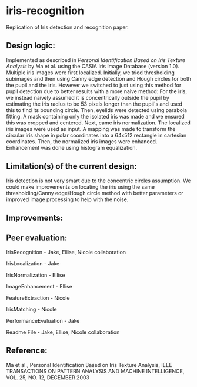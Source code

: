 # iris-recognition

Replication of Iris detection and recognition paper.

## Design logic:

Implemented as described in _Personal Identification Based on Iris Texture Analysis_ by Ma et al.
using the CASIA Iris Image Database (version 1.0). Multiple iris images were first localized. Initially, we
tried thresholding subimages and then using Canny edge detection and Hough circles for both the pupil and
the iris. However we switched to just using this method for pupil detection due to better results with a
more naive method: For the iris, we instead naively assumed it is concentrically outside
the pupil by estimating the iris radius to be 53 pixels longer than the pupil's and used this
to find its bounding circle. Then, eyelids were detected using parabola fitting. A mask containing
only the isolated iris was made and we ensured this was cropped and centered. Next, came iris
normalization. The localized iris images were used as input. A mapping was made to transform the
circular iris shape in polar coordinates into a 64x512 rectangle in cartesian coordinates. Then,
the normalized iris images were enhanced. Enhancement was done using histogram equalization.

## Limitation(s) of the current design:

Iris detection is not very smart due to the concentric circles assumption. We could make improvements
on locating the iris using the same thresholding/Canny edge/Hough circle method with better parameters or
improved image processing to help with the noise.

## Improvements:

## Peer evaluation:

IrisRecognition - Jake, Ellise, Nicole collaboration

IrisLocalization - Jake

IrisNormalization - Ellise

ImageEnhancement - Ellise

FeatureExtraction - Nicole

IrisMatching - Nicole

PerformanceEvaluation - Jake

Readme File - Jake, Ellise, Nicole collaboration

## Reference:

Ma et al., Personal Identification Based on Iris Texture Analysis, IEEE TRANSACTIONS ON
PATTERN ANALYSIS AND MACHINE INTELLIGENCE, VOL. 25, NO. 12, DECEMBER 2003
